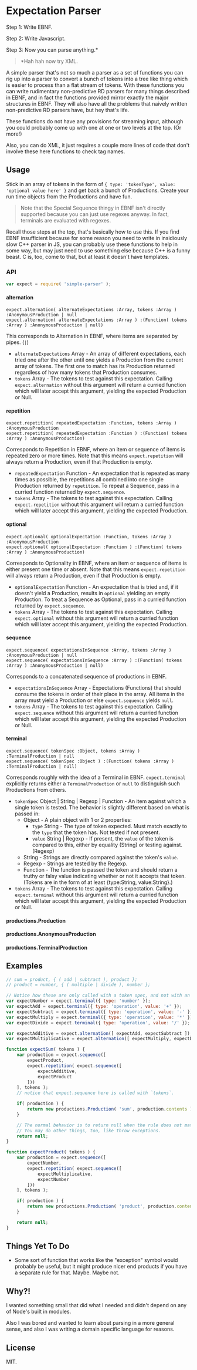 Expectation Parser
==================

Step 1: Write EBNF.

Step 2: Write Javascript.

Step 3: Now you can parse anything.*

> *Hah hah now try XML.

A simple parser that's not so much a parser as a set of functions you can rig up into a parser to convert a bunch of tokens into a tree like thing which is easier to process than a flat stream of tokens.  With these functions you can write rudimentary non-predictive RD parsers for many things described in EBNF, and in fact the functions provided mirror exactly the major structures in EBNF.  They will also have all the problems that naively written non-predictive RD parsers have, but hey that's life.

These functions do not have any provisions for streaming input, although you could probably come up with one at one or two levels at the top.  (Or more!)

Also, you can do XML, it just requires a couple more lines of code that don't involve these here functions to check tag names.



Usage
-----

Stick in an array of tokens in the form of `{ type: 'tokenType', value: 'optional value here' }` and get back a bunch of Productions.  Create your run time objects from the Productions and have fun.

> Note that the Special Sequence thingy in EBNF isn't directly supported because you can just use regexes anyway.  In fact, terminals are evaluated with regexes.

Recall those steps at the top, that's basically how to use this.  If you find EBNF insufficient because for some reason you need to write in insidiously slow C++ parser in JS, you can probably use these functions to help in some way, but may just need to use something else because C++ is a funny beast.  C is, too, come to that, but at least it doesn't have templates.

### API

```js
var expect = require( 'simple-parser' );
```

#### alternation

```
expect.alternation( alternateExpectations :Array, tokens :Array ) :AnonymousProduction | null
expect.alternation( alternateExpectations :Array ) :(Function( tokens :Array ) :AnonymousProduction | null)
```

This corresponds to Alternation in EBNF, where items are separated by pipes. (`|`)

- `alternateExpectations` Array - An array of different expectations, each tried one after the other until one yields a Production from the current array of tokens.  The first one to match has its Production returned regardless of how many tokens that Production consumes.
- `tokens` Array - The tokens to test against this expectation.  Calling `expect.alternation` without this argument will return a curried function which will later accept this argument, yielding the expected Production or Null.

#### repetition

```
expect.repetition( repeatedExpectation :Function, tokens :Array ) :AnonymousProduction
expect.repetition( repeatedExpectation :Function ) :(Function( tokens :Array ) :AnonymousProduction)
```

Corresponds to Repetition in EBNF, where an item or sequence of items is repeated zero or more times.  Note that this means `expect.repetition` will always return a Production, even if that Production is empty.

- `repeatedExpectation` Function - An expectation that is repeated as many times as possible, the repetitions all combined into one single Production returned by `repetition`.  To repeat a Sequence, pass in a curried function returned by `expect.sequence`.
- `tokens` Array - The tokens to test against this expectation.  Calling `expect.repetition` without this argument will return a curried function which will later accept this argument, yielding the expected Production.

#### optional

```
expect.optional( optionalExpectation :Function, tokens :Array ) :AnonymousProduction
expect.optional( optionalExpectation :Function ) :(Function( tokens :Array ) :AnonymousProduction)
```

Corresponds to Optionality in EBNF, where an item or sequence of items is either present one time or absent.  Note that this means `expect.repetition` will always return a Production, even if that Production is empty.

- `optionalExpectation` Function - An expectation that is tried and, if it doesn't yield a Production, results in `optional` yielding an empty Production.  To treat a Sequence as Optional, pass in a curried function returned by `expect.sequence`.
- `tokens` Array - The tokens to test against this expectation.  Calling `expect.optional` without this argument will return a curried function which will later accept this argument, yielding the expected Production.

#### sequence

```
expect.sequence( expectationsInSequence :Array, tokens :Array ) :AnonymousProduction | null
expect.sequence( expectationsInSequence :Array ) :(Function( tokens :Array ) :AnonymousProduction | null)
```

Corresponds to a concatenated sequence of productions in EBNF.

- `expectationsInSequence` Array - Expectations (Functions) that should consume the tokens in order of their place in the array.  All items in the array must yield a Production or else `expect.sequence` yields `null`.
- `tokens` Array - The tokens to test against this expectation.  Calling `expect.sequence` without this argument will return a curried function which will later accept this argument, yielding the expected Production or Null.

#### terminal

```
expect.sequence( tokenSpec :Object, tokens :Array ) :TerminalProduction | null
expect.sequence( tokenSpec :Object ) :(Function( tokens :Array ) :TerminalProduction | null)
```

Corresponds roughly with the idea of a Terminal in EBNF.  `expect.terminal` explicitly returns either a `TerminalProduction` or `null` to distinguish such Productions from others.

- `tokenSpec` Object | String | Regexp | Function - An item against which a single token is tested.  The behavior is slightly different based on what is passed in:
	- Object - A plain object with 1 or 2 properties:
		- `type` String - The type of token expected.  Must match exactly to the `type` that the token has.  Not tested if not present.
		- `value` String | Regexp - If present, the `value` of the token is compared to this, either by equality (String) or testing against. (Regexp)
	- String - Strings are directly compared against the token's `value`.
	- Regexp - Strings are tested by the Regexp.
	- Function - The function is passed the token and should return a truthy or falsy value indicating whether or not it accepts that token.  (Tokens are in the form of at least {type:String, value:String}.)
- `tokens` Array - The tokens to test against this expectation.  Calling `expect.terminal` without this argument will return a curried function which will later accept this argument, yielding the expected Production or Null.

#### productions.Production

#### productions.AnonymousProduction

#### productions.TerminalProduction



Examples
--------

```js
// sum = product, { ( add | subtract ), product };
// product = number, { ( multiple | divide ), number };

// Notice how these are only called with a token spec, and not with an array of tokens.
var expectNumber = expect.terminal({ type: 'number' });
var expectAdd = expect.terminal({ type: 'operation', value: '+' });
var expectSubtract = expect.terminal({ type: 'operation', value: '-' });
var expectMultiply = expect.terminal({ type: 'operation', value: '*' });
var expectDivide = expect.terminal({ type: 'operation', value: '/' });

var expectAdditive = expect.alternation([ expectAdd, expectSubtract ]);
var expectMultiplicative = expect.alternation([ expectMultiply, expectDivide ]);

function expectSum( tokens ) {
	var production = expect.sequence([
		expectProduct,
		expect.repetition( expect.sequence([
			expectAdditive,
			expectProduct
		]))
	], tokens );
	// notice that expect.sequence here is called with `tokens`.

	if( production ) {
		return new productions.Production( 'sum', production.contents );
	}

	// The normal behavior is to return null when the rule does not match.
	// You may do other things, too, like throw exceptions.
	return null;
}

function expectProduct( tokens ) {
	var production = expect.sequence([
		expectNumber,
		expect.repetition( expect.sequence([
			expectMultiplicative,
			expectNumber
		]))
	], tokens );

	if( production ) {
		return new productions.Production( 'product', production.contents );
	}

	return null;
}
```



Things Yet To Do
----------------

- Some sort of function that works like the "exception" symbol would probably be useful, but it might produce nicer end products if you have a separate rule for that.  Maybe.  Maybe not.



Why?!
-----

I wanted something small that did what I needed and didn't depend on any of Node's built in modules.

Also I was bored and wanted to learn about parsing in a more general sense, and also I was writing a domain specific language for reasons.



License
-------

MIT.
